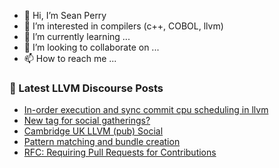 - 👋 Hi, I’m Sean Perry
- 👀 I’m interested in compilers (c++, COBOL, llvm)
- 🌱 I’m currently learning ...
- 💞️ I’m looking to collaborate on ...
- 📫 How to reach me ...

<!---
s66perry/s66perry is a ✨ special ✨ repository because its `README.md` (this file) appears on your GitHub profile.
You can click the Preview link to take a look at your changes.
--->
### 📕 Latest LLVM Discourse Posts

<!-- DISCOURSE-LLVM:START -->
- [In-order execution and sync commit cpu scheduling in llvm](https://discourse.llvm.org/t/in-order-execution-and-sync-commit-cpu-scheduling-in-llvm/78630#post_1)
- [New tag for social gatherings?](https://discourse.llvm.org/t/new-tag-for-social-gatherings/78629#post_1)
- [Cambridge UK LLVM &lpar;pub&rpar; Social](https://discourse.llvm.org/t/cambridge-uk-llvm-pub-social/78628#post_1)
- [Pattern matching and bundle creation](https://discourse.llvm.org/t/pattern-matching-and-bundle-creation/78627#post_1)
- [RFC: Requiring Pull Requests for Contributions](https://discourse.llvm.org/t/rfc-requiring-pull-requests-for-contributions/78609?page=2#post_25)
<!-- DISCOURSE-LLVM:END -->
